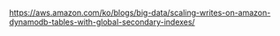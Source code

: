
https://aws.amazon.com/ko/blogs/big-data/scaling-writes-on-amazon-dynamodb-tables-with-global-secondary-indexes/
